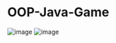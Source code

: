 # OOP-Java-Game
![image](https://user-images.githubusercontent.com/115781665/224549261-3cb3992f-1f70-4c6a-a91a-512e2b1e4c12.png)
![image](https://user-images.githubusercontent.com/115781665/224549302-7f247cc5-a1ab-4899-b3bb-e9d098cf80a1.png)
